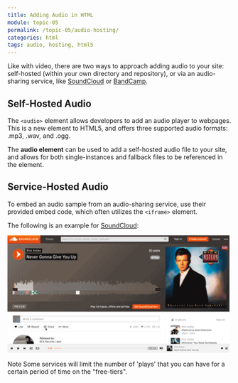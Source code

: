 ```yaml
---
title: Adding Audio in HTML
module: topic-05
permalink: /topic-05/audio-hosting/
categories: html
tags: audio, hosting, html5
---
```


<div class="divider-heading"></div>

Like with video, there are two ways to approach adding audio to your site: self-hosted (within your own directory and repository), or via an audio-sharing service, like [SoundCloud](https://soundcloud.com/) or [BandCamp](https://bandcamp.com/).


## Self-Hosted Audio

The `<audio>` element allows developers to add an audio player to webpages. This is a new element to HTML5, and offers three supported audio formats: .mp3, .wav, and .ogg.

The **audio element** can be used to add a self-hosted audio file to your site, and allows for both single-instances and fallback files to be referenced in the element.


## Service-Hosted Audio

To embed an audio sample from an audio-sharing service, use their provided embed code, which often utilizes the `<iframe>` element.

The following is an example for [SoundCloud](https://soundcloud.com):

<img src="../img/soundcloud-embed.gif" alt="animation of finding the embed code of a SoundCloud song" title="How to get SoundCloud audio embed codes" width="500" />

<span class="label label-info">Note</span> Some services will limit the number of 'plays' that you can have for a certain period of time on the "free-tiers".
